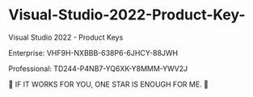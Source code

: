 # Visual-Studio-2022-Product-Key-
Visual Studio 2022 - Product Keys


Enterprise: VHF9H-NXBBB-638P6-6JHCY-88JWH

Professional: TD244-P4NB7-YQ6XK-Y8MMM-YWV2J

🌟 IF IT WORKS FOR YOU, 
ONE STAR IS ENOUGH FOR ME. 🌟
